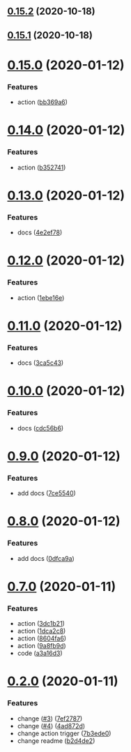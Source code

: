 ## [0.15.2](https://github.com/tyankatsu0105/sandbox-shipjs/compare/v0.15.0...v0.15.2) (2020-10-18)



## [0.15.1](https://github.com/tyankatsu0105/sandbox-shipjs/compare/v0.15.0...v0.15.1) (2020-10-18)



# [0.15.0](https://github.com/tyankatsu0105/sandbox-shipjs/compare/v0.14.0...v0.15.0) (2020-01-12)


### Features

* action ([bb369a6](https://github.com/tyankatsu0105/sandbox-shipjs/commit/bb369a6c85ac5ec25551a4a8018bc7f7167132b2))



# [0.14.0](https://github.com/tyankatsu0105/sandbox-shipjs/compare/v0.13.0...v0.14.0) (2020-01-12)


### Features

* action ([b352741](https://github.com/tyankatsu0105/sandbox-shipjs/commit/b35274167b1d80ab3b6da1389db457eee9376df9))



# [0.13.0](https://github.com/tyankatsu0105/sandbox-shipjs/compare/v0.12.0...v0.13.0) (2020-01-12)


### Features

* docs ([4e2ef78](https://github.com/tyankatsu0105/sandbox-shipjs/commit/4e2ef7816e111e6c4773868dfdcd0f4ae5580e23))



# [0.12.0](https://github.com/tyankatsu0105/sandbox-shipjs/compare/v0.11.0...v0.12.0) (2020-01-12)


### Features

* action ([1ebe16e](https://github.com/tyankatsu0105/sandbox-shipjs/commit/1ebe16ec32ebe64ee5b012086640cda707f7e078))



# [0.11.0](https://github.com/tyankatsu0105/sandbox-shipjs/compare/v0.10.0...v0.11.0) (2020-01-12)


### Features

* docs ([3ca5c43](https://github.com/tyankatsu0105/sandbox-shipjs/commit/3ca5c434d507647c1c8bb5b252f0260ed94fc412))



# [0.10.0](https://github.com/tyankatsu0105/sandbox-shipjs/compare/v0.9.0...v0.10.0) (2020-01-12)


### Features

* docs ([cdc56b6](https://github.com/tyankatsu0105/sandbox-shipjs/commit/cdc56b603de25d001008051b4a13480f36eba3fa))



# [0.9.0](https://github.com/tyankatsu0105/sandbox-shipjs/compare/v0.8.0...v0.9.0) (2020-01-12)


### Features

* add docs ([7ce5540](https://github.com/tyankatsu0105/sandbox-shipjs/commit/7ce5540c0d0496dc5d05df40ef4e5ffa03299e84))



# [0.8.0](https://github.com/tyankatsu0105/sandbox-shipjs/compare/v0.7.0...v0.8.0) (2020-01-12)


### Features

* add docs ([0dfca9a](https://github.com/tyankatsu0105/sandbox-shipjs/commit/0dfca9a9e36c889d2fd4f80c44eb8d2edc47e1e7))



# [0.7.0](https://github.com/tyankatsu0105/sandbox-shipjs/compare/v0.2.0...v0.7.0) (2020-01-11)


### Features

* action ([3dc1b21](https://github.com/tyankatsu0105/sandbox-shipjs/commit/3dc1b21e4fe690b7ac51a51ec537bf5907b04f66))
* action ([1dca2c8](https://github.com/tyankatsu0105/sandbox-shipjs/commit/1dca2c88d3ed28c4258700c78cbc956464d22033))
* action ([8604fa6](https://github.com/tyankatsu0105/sandbox-shipjs/commit/8604fa64369cfaeb4dd5df9329c48db2dc96db4f))
* action ([9a8fb9d](https://github.com/tyankatsu0105/sandbox-shipjs/commit/9a8fb9dcfad771254806fdef676eac16fe0a4aef))
* code ([a3a16d3](https://github.com/tyankatsu0105/sandbox-shipjs/commit/a3a16d38d9f4900f4872adcc37919da453133304))



# [0.2.0](https://github.com/tyankatsu0105/sandbox-shipjs/compare/v0.0.0...v0.2.0) (2020-01-11)


### Features

* change ([#3](https://github.com/tyankatsu0105/sandbox-shipjs/issues/3)) ([7ef2787](https://github.com/tyankatsu0105/sandbox-shipjs/commit/7ef2787534041a416d9badaf301dd90f6ee537c1))
* change ([#4](https://github.com/tyankatsu0105/sandbox-shipjs/issues/4)) ([4ad872d](https://github.com/tyankatsu0105/sandbox-shipjs/commit/4ad872d4d9c74a0814e6923911a5fbc3aa037b1d))
* change action trigger ([7b3ede0](https://github.com/tyankatsu0105/sandbox-shipjs/commit/7b3ede0948381fc387f4009a638c0dd777d78522))
* change readme ([b2d4de2](https://github.com/tyankatsu0105/sandbox-shipjs/commit/b2d4de26b87c1b1ad13a9f54c5844891be3ab0e1))



